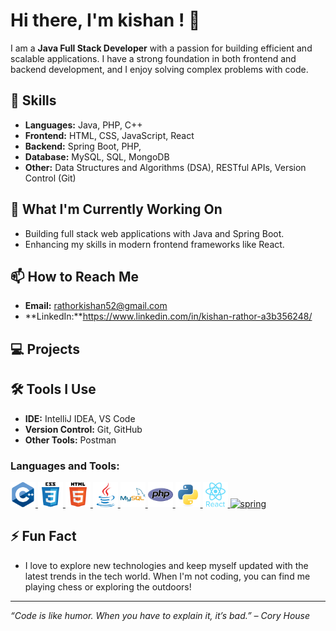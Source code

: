 # Hi there, I'm kishan ! 👋

I am a **Java Full Stack Developer** with a passion for building efficient and scalable applications. I have a strong foundation in both frontend and backend development, and I enjoy solving complex problems with code.

## 🚀 Skills

- **Languages:** Java, PHP, C++
- **Frontend:** HTML, CSS, JavaScript, React 
- **Backend:** Spring Boot, PHP, 
- **Database:** MySQL, SQL, MongoDB
- **Other:** Data Structures and Algorithms (DSA), RESTful APIs, Version Control (Git)

## 🌱 What I'm Currently Working On

- Building full stack web applications with Java and Spring Boot.
- Enhancing my skills in modern frontend frameworks like React.


## 📫 How to Reach Me

- **Email:** rathorkishan52@gmail.com
- **LinkedIn:**https://www.linkedin.com/in/kishan-rathor-a3b356248/
## 💻 Projects



## 🛠️ Tools I Use

- **IDE:** IntelliJ IDEA, VS Code
- **Version Control:** Git, GitHub
- **Other Tools:** Postman

<h3 align="left">Languages and Tools:</h3>
<p align="left"> <a href="https://www.w3schools.com/cpp/" target="_blank" rel="noreferrer"> <img src="https://raw.githubusercontent.com/devicons/devicon/master/icons/cplusplus/cplusplus-original.svg" alt="cplusplus" width="40" height="40"/> </a> <a href="https://www.w3schools.com/css/" target="_blank" rel="noreferrer"> <img src="https://raw.githubusercontent.com/devicons/devicon/master/icons/css3/css3-original-wordmark.svg" alt="css3" width="40" height="40"/> </a> <a href="https://www.w3.org/html/" target="_blank" rel="noreferrer"> <img src="https://raw.githubusercontent.com/devicons/devicon/master/icons/html5/html5-original-wordmark.svg" alt="html5" width="40" height="40"/> </a> <a href="https://www.java.com" target="_blank" rel="noreferrer"> <img src="https://raw.githubusercontent.com/devicons/devicon/master/icons/java/java-original.svg" alt="java" width="40" height="40"/> </a> <a href="https://www.mysql.com/" target="_blank" rel="noreferrer"> <img src="https://raw.githubusercontent.com/devicons/devicon/master/icons/mysql/mysql-original-wordmark.svg" alt="mysql" width="40" height="40"/> </a> <a href="https://www.php.net" target="_blank" rel="noreferrer"> <img src="https://raw.githubusercontent.com/devicons/devicon/master/icons/php/php-original.svg" alt="php" width="40" height="40"/> </a> <a href="https://www.python.org" target="_blank" rel="noreferrer"> <img src="https://raw.githubusercontent.com/devicons/devicon/master/icons/python/python-original.svg" alt="python" width="40" height="40"/> </a> <a href="https://reactjs.org/" target="_blank" rel="noreferrer"> <img src="https://raw.githubusercontent.com/devicons/devicon/master/icons/react/react-original-wordmark.svg" alt="react" width="40" height="40"/> </a> <a href="https://spring.io/" target="_blank" rel="noreferrer"> <img src="https://www.vectorlogo.zone/logos/springio/springio-icon.svg" alt="spring" width="40" height="40"/> </a> </p>

## ⚡ Fun Fact

- I love to explore new technologies and keep myself updated with the latest trends in the tech world. When I'm not coding, you can find me playing chess or exploring the outdoors!

---

_“Code is like humor. When you have to explain it, it’s bad.” – Cory House_
